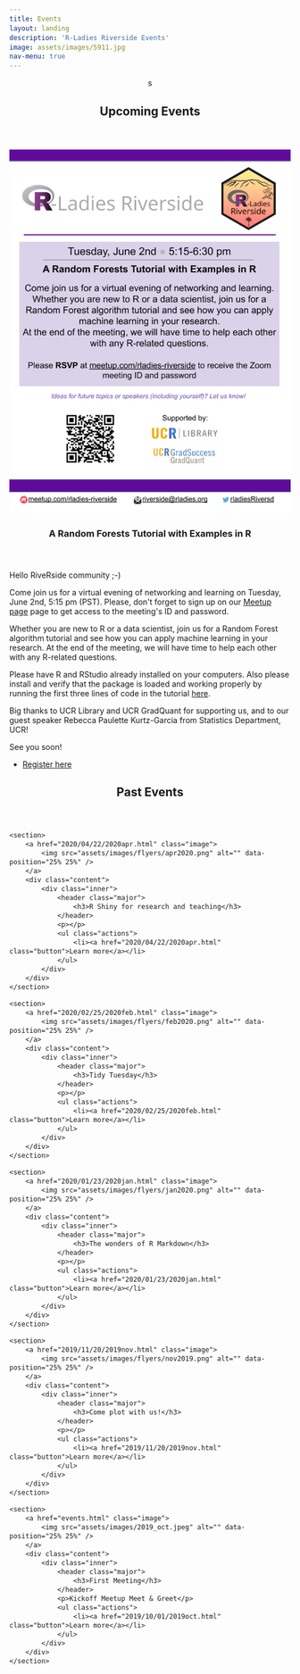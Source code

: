 ```yaml
---
title: Events
layout: landing
description: 'R-Ladies Riverside Events'
image: assets/images/5911.jpg
nav-menu: true
---
```


<!-- Main -->
<div id="main">

<!-- Upcoming Events -->
<section id="one">
	<div class="inner">
		<header class="major">s
			<h2>Upcoming Events</h2>
		</header>
		<p></p>
	</div>
</section> 

<!-- Add here -->
<section id="two" class="spotlights">
	<section>
		<a href="2020/05/22/2020jun.html" class="image">
			<img src="assets/images/flyers/jun2020.png" alt="" data-position="25% 25%" /> 
		</a>
		<div class="content">
			<div class="inner">
				<header class="major">
				<!-- Add Title here -->
					<h3>A Random Forests Tutorial with Examples in R</h3>
				</header>
				<!-- Add more details here -->
				<p>Hello RiveRside community ;-)</p>
				<p>Come join us for a virtual evening of networking and learning on Tuesday, June 2nd, 5:15 pm (PST). Please, don't forget to sign up on our
				<a href="https://www.meetup.com/rladies-riverside/events/270746911/"> Meetup page</a> page to get access to the meeting's ID and password.</p>
				<p>Whether you are new to R or a data scientist, join us for a Random Forest algorithm tutorial and see how you can apply machine learning in your research. At the end of the meeting, we will have time to help each other with any R-related questions.</p>
				<p>Please have R and RStudio already installed on your computers. Also please install and verify that the package is loaded and working properly by running the first three lines of code in the tutorial <a href="https://rladies.github.io/riverside/2020/05/20/packages.html">here</a>.</p>
				<p>Big thanks to UCR Library and UCR GradQuant for supporting us, and to our guest speaker Rebecca Paulette Kurtz-Garcia from Statistics Department, UCR!</p>
				<p>See you soon!</p>
				<ul class="actions">
					<li><a href="https://www.meetup.com/rladies-riverside/events/270746911/" class="button">Register here</a></li>
				</ul>
			</div>
		</div>
	</section>
</section>

<!-- Past Events -->
<section id="one">
	<div class="inner">
		<header class="major">
			<h2>Past Events</h2>
		</header>
		<p></p>
	</div>
</section> 

<!-- Two -->
<section id="two" class="spotlights">

<!-- Past events -->
<!-- add here -->

<!-- April 2020 -->
	<section>
		<a href="2020/04/22/2020apr.html" class="image">
			<img src="assets/images/flyers/apr2020.png" alt="" data-position="25% 25%" />
		</a>
		<div class="content">
			<div class="inner">
				<header class="major">
					<h3>R Shiny for research and teaching</h3>
				</header>
				<p></p>
				<ul class="actions">
					<li><a href="2020/04/22/2020apr.html" class="button">Learn more</a></li>
				</ul>
			</div>
		</div>
	</section>
	
<!-- fev 2020 -->
	<section>
		<a href="2020/02/25/2020feb.html" class="image">
			<img src="assets/images/flyers/feb2020.png" alt="" data-position="25% 25%" />
		</a>
		<div class="content">
			<div class="inner">
				<header class="major">
					<h3>Tidy Tuesday</h3>
				</header>
				<p></p>
				<ul class="actions">
					<li><a href="2020/02/25/2020feb.html" class="button">Learn more</a></li>
				</ul>
			</div>
		</div>
	</section>
	
<!-- jan 2020 -->
	<section>
		<a href="2020/01/23/2020jan.html" class="image">
			<img src="assets/images/flyers/jan2020.png" alt="" data-position="25% 25%" />
		</a>
		<div class="content">
			<div class="inner">
				<header class="major">
					<h3>The wonders of R Markdown</h3>
				</header>
				<p></p>
				<ul class="actions">
					<li><a href="2020/01/23/2020jan.html" class="button">Learn more</a></li>
				</ul>
			</div>
		</div>
	</section>
	
<!-- Nov 2019 -->
	<section>
		<a href="2019/11/20/2019nov.html" class="image">
			<img src="assets/images/flyers/nov2019.png" alt="" data-position="25% 25%" />
		</a>
		<div class="content">
			<div class="inner">
				<header class="major">
					<h3>Come plot with us!</h3>
				</header>
				<p></p>
				<ul class="actions">
					<li><a href="2019/11/20/2019nov.html" class="button">Learn more</a></li>
				</ul>
			</div>
		</div>
	</section>
	
<!-- Oct 2019 -->	
	<section>
		<a href="events.html" class="image">
			<img src="assets/images/2019_oct.jpeg" alt="" data-position="25% 25%" />
		</a>
		<div class="content">
			<div class="inner">
				<header class="major">
					<h3>First Meeting</h3>
				</header>
				<p>Kickoff Meetup Meet & Greet</p>
				<ul class="actions">
					<li><a href="2019/10/01/2019oct.html" class="button">Learn more</a></li>
				</ul>
			</div>
		</div>
	</section>
</section>

<!-- Three 
<section id="three">
	<div class="inner">
		<header class="major">
			<h2>Massa libero</h2>
		</header>
		<p>Nullam et orci eu lorem consequat tincidunt vivamus et sagittis libero. Mauris aliquet magna magna sed nunc rhoncus pharetra. Pellentesque condimentum sem. In efficitur ligula tate urna. Maecenas laoreet massa vel lacinia pellentesque lorem ipsum dolor. Nullam et orci eu lorem consequat tincidunt. Vivamus et sagittis libero. Mauris aliquet magna magna sed nunc rhoncus amet pharetra et feugiat tempus.</p>
		<ul class="actions">
			<li><a href="generic.html" class="button next">Get Started</a></li>
		</ul>
	</div>
</section> -->

</div>
